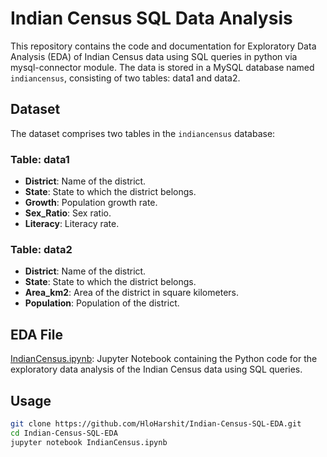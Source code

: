 # Indian Census SQL Data Analysis

This repository contains the code and documentation for Exploratory Data Analysis (EDA) of Indian Census data using SQL queries in python via mysql-connector module. The data is stored in a MySQL database named `indiancensus`, consisting of two tables: data1 and data2.

## Dataset

The dataset comprises two tables in the `indiancensus` database:

### Table: data1

- **District**: Name of the district.
- **State**: State to which the district belongs.
- **Growth**: Population growth rate.
- **Sex_Ratio**: Sex ratio.
- **Literacy**: Literacy rate.

### Table: data2

- **District**: Name of the district.
- **State**: State to which the district belongs.
- **Area_km2**: Area of the district in square kilometers.
- **Population**: Population of the district.

## EDA File

[IndianCensus.ipynb](IndianCensus.ipynb): Jupyter Notebook containing the Python code for the exploratory data analysis of the Indian Census data using SQL queries.

## Usage

```bash
git clone https://github.com/HloHarshit/Indian-Census-SQL-EDA.git
cd Indian-Census-SQL-EDA
jupyter notebook IndianCensus.ipynb
```
